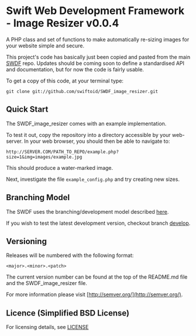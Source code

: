 Swift Web Development Framework - Image Resizer v0.0.4
==================


A PHP class and set of functions to make automatically re-sizing images for your website simple and secure.

This project's code has basically just been copied and pasted from the main [SWDF](https://github.com/swiftoid/SWDF) repo. Updates should be coming soon to define a standardised API and documentation, but for now the code is fairly usable.

To get a copy of this code, at your terminal type:

`git clone git://github.com/swiftoid/SWDF_image_resizer.git`

## Quick Start

The SWDF_image_resizer comes with an example implementation. 

To test it out, copy the repository into a directory accessible by your web-server. In your web browser, you should then be able to navigate to:

`http://SERVER.COM/PATH_TO_REPO/example.php?size=1&img=images/example.jpg`

This should produce a water-marked image.

Next, investigate the file `example_config.php` and try creating new sizes.

## Branching Model

The SWDF uses the branching/development model described [here](http://nvie.com/posts/a-successful-git-branching-model/).

If you wish to test the latest development version, checkout branch [develop](https://github.com/swiftoid/SWDF_image_resizer/tree/develop).

## Versioning

Releases will be numbered with the following format:

`<major>.<minor>.<patch>`

The current version number can be found at the top of the README.md file and the SWDF_image_resizer file.

For more information please visit [http://semver.org/](http://semver.org/).

## Licence (Simplified BSD License)

For licensing details, see [LICENSE](https://github.com/swiftoid/SWDF_image_resizer/blob/master/LICENSE)